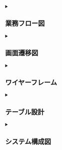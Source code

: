 <details>

<summary><h2>業務フロー図</h2></summary>


- 暫定版

![業務フロー図MVP版](images/flow_chart.png)

</details>

<details>

<summary><h2>画面遷移図</h2></summary>

- 暫定版

![画面遷移図](images/screen_transition.png)

</details>

<details>

<summary><h2>ワイヤーフレーム</h2></summary>

- 暫定版

<details>
<summary><h3>ログイン画面</h3></summary>

![ログイン画面](images/login.png)

</details>

<details>
<summary><h3>定型文・送信パターン一覧画面</h3></summary>

![定型文・送信パターン一覧画面](images/message_list.png)

</details>

<details>
    
<summary><h3>定型文新規作成画面</h3></summary>

![定型文新規作成画面](images/create_sentence.png)

</details>

<details>

<summary><h3>定型文編集画面</h3></summary>

![定型文編集画面](images/update_sentence.png)

</details>

<details>

<summary><h3>送信パターン新規作成画面</h3></summary>

![送信パターン新規作成画面](images/create_transmission_pattern.png)

</details>

<details>
    
<summary><h3>送信パターン編集作成画面</h3></summary>

![送信パターン編集画面](images/update_transmission_pattern.png)

</details>


</details>


<details>

<summary><h2>テーブル設計</h2></summary>


※ コア機能分のみ。適宜アップデートします。


<details>


<summary><h3>テーブル：template_messages</h3></summary>

| カラム名    | データ型         | NULL | キー      | 初期値 | AUTO INCREMENT |
|---------|--------------|----|---------|-----|----------------|
| id      | BIGINT       | NO | PRIMARY |     | YES            |
| name    | VARCHAR(255) | NO |         |     |                |
| message | TEXT         | NO |         |     |                |


</details>


</details>




<details>

<summary><h2>システム構成図</h2></summary>

- 暫定版

![システム構成図](images/infrastructure_configuration_diagram.png)


</details>

